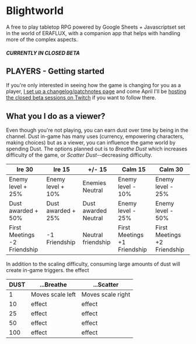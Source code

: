 # Blightworld
A free to play tabletop RPG powered by Google Sheets + Javascriptset set in the world of ERAFLUX, with a companion app that helps with handling more of the complex aspects.  

##### CURRENTLY IN CLOSED BETA

## PLAYERS - Getting started
If you're only interested in seeing how the game is changing for you as a player, [I set up a changelog/patchnotes page](https://blight.world) and come April I'll be [hosting the closed beta sessions on Twitch](https://www.twitch.tv/lotusware) if you want to follow there.

## What you I do as a viewer?
Even though you're not playing, you can earn dust over time by being in the channel.  Dust in-game has many uses (currency, empowering characters, making choices) but as a viewer, you can influence the game world by spending Dust.  The options planned out is to *Breathe Dust* which increases difficulty of the game, or *Scatter Dust*--decreasing difficulty.  

Ire 30 | Ire 15 | +/- 15 | Calm 15 | Calm 30
-----|---------|--------|--------|--------
Enemy level + 25% | Enemy level + 10%  | Enemies Neutral  | Enemy level - 10% | Enemy level - 25%
Dust awarded + 50% | Dust awarded + 25% | Dust awarded Neutral  | Enemy level - 25%| Enemy level - 50%
First Meetings -2 Friendship | -1 Friendship | Neutral friendship  | First Meetings +1 Friendship | First Meetings +2 Friendship



In addition to the scaling difficulty, consuming large amounts of dust will create in-game triggers.  the effect

DUST | ...Breathe | ...Scatter
-----|---------|--------
1 | Moves scale left | Moves scale right
10 | effect | effect
25 | effect | effect
50 | effect | effect
100 | effect | effect
